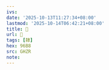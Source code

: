 ```yaml
---
ivs:
date: '2025-10-13T11:27:34+08:00'
lastmod: '2025-10-14T06:42:21+08:00'
title: 󰘟
url: 󰘟
tags: [隸]
hex: 96B8
src: GHZR
note:
---
```


